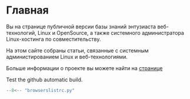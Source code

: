 # Главная
Вы на странице публичной версии базы знаний энтузиаста веб-технологий, Linux и OpenSource, а также системного администратора Linux-хостинга по совместительству.

На этом сайте собраны статьи, связанные с системным администированием Linux и веб-технологиями.

Больше информации о проекте вы можете найти на  [странице](./about)

Test the github automatic build.


```python title="browserslistrc.py"
--8<-- "browserslistrc.py"
```
